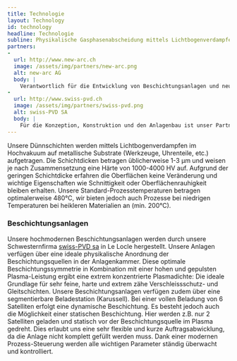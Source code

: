 ```yaml
---
title: Technologie
layout: Technology
id: technology
headline: Technologie
subline: Physikalische Gasphasenabscheidung mittels Lichtbogenverdampfen (PVD-arc)
partners:
-
  url: http://www.new-arc.ch
  image: /assets/img/partners/new-arc.png
  alt: new-arc AG
  body: |
    Verantwortlich für die Entwicklung von Beschichtungsanlagen und neuen Schichtkonzepten ist Dr. Ph.D. Hermann Curtins eine bekannte Persönlichkeit in der PVD-Oberflächentechnologie. Viele seiner Erfindungen wurden erfolgreich patentiert und seine Visionen und Ideen fliessen fortlaufend in die Optimierung unserer Anlagen und Schichten ein.
-
  url: http://www.swiss-pvd.ch
  image: /assets/img/partners/swiss-pvd.png
  alt: swiss-PVD SA
  body: |
    Für die Konzeption, Konstruktion und den Anlagenbau ist unser Partner Philippe Maire in Le Locle (NE) verantwortlich. Das Team der swiss-PVD SA verfügt über eine langjährige und vielfältige Erfahrung im Anlagenbau. Das Portfolio umfasst schlüsselfertige PVD Systeme von Lichtbogen, Sputter, Verdampfungsanlagen bis hin zu Solaranlagen.
---
```

Unsere Dünnschichten werden mittels Lichtbogenverdampfen im Hochvakuum auf metallische Substrate (Werkzeuge, Uhrenteile, etc.) aufgetragen. Die Schichtdicken betragen üblicherweise 1-3 µm und weisen je nach Zusammensetzung eine Härte von 1000-4000 HV auf. Aufgrund der geringen Schichtdicke erfahren die Oberflächen keine Veränderung und wichtige Eigenschaften wie Schnittigkeit oder Oberflächenrauhigkeit bleiben erhalten. Unsere Standard-Prozesstemperaturen betragen optimalerweise 480°C, wir bieten jedoch auch Prozesse bei niedrigen Temperaturen bei heikleren Materialien an (min. 200°C).

### Beschichtungsanlagen

Unsere hochmodernen Beschichtungsanlagen werden durch unsere Schwesternfirma [swiss-PVD sa](http://www.swiss-pvd.ch) in Le Locle hergestellt. Unsere Anlagen verfügen über eine ideale physikalische Anordnung der Beschichtungsquellen in der Anlagenkammer. Diese optimale Beschichtungssymmetrie in Kombination mit einer hohen und gepulsten Plasma-Leistung ergibt eine extrem konzentrierte Plasmadichte: Die ideale Grundlage für sehr feine, harte und extrem zähe Verschleissschutz- und Gleitschichten. Unsere Beschichtungsanlagen verfügen zudem über eine segmentierbare Beladestation (Karussell). Bei einer vollen Beladung von 6 Satelliten erfolgt eine dynamische Beschichtung. Es besteht jedoch auch die Möglichkeit einer statischen Beschichtung. Hier werden z.B. nur 2 Satelliten geladen und statisch vor der Beschichtungsquelle im Plasma gedreht. Dies erlaubt uns eine sehr flexible und kurze Auftragsabwicklung, da die Anlage nicht komplett gefüllt werden muss.
Dank einer modernen Prozess-Steuerung werden alle wichtigen Parameter ständig überwacht und kontrolliert.
